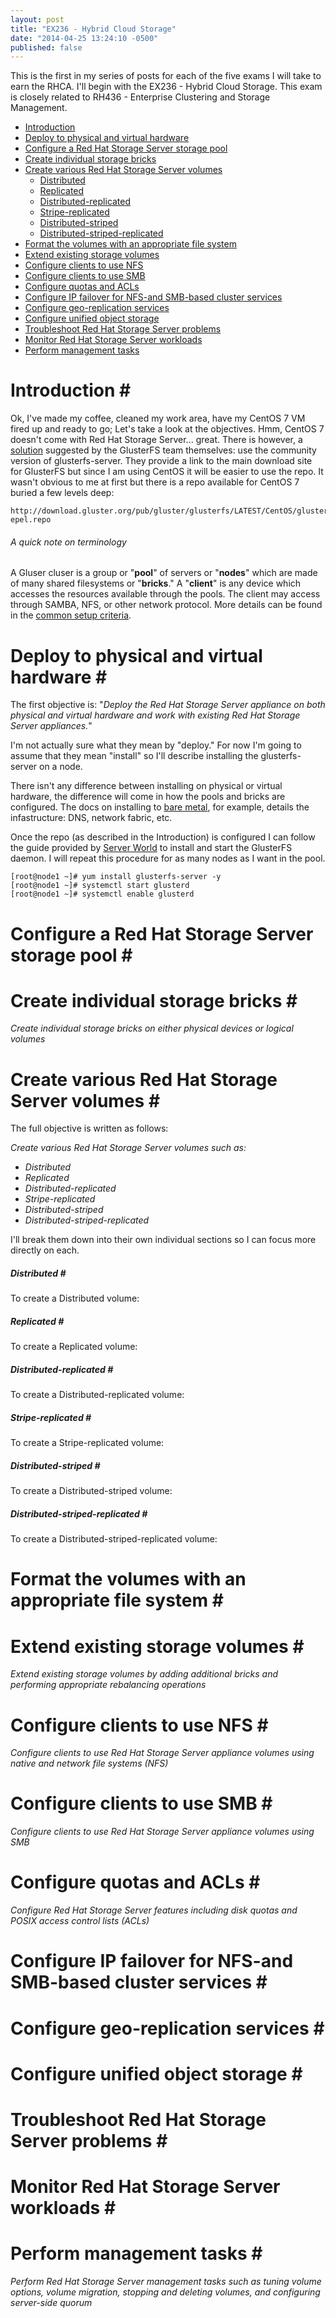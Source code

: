 ```yaml
---
layout: post
title: "EX236 - Hybrid Cloud Storage"
date: "2014-04-25 13:24:10 -0500"
published: false
---
```


This is the first in my series of posts for each of the five exams I will take to earn the RHCA. I'll begin with the EX236 - Hybrid Cloud Storage. This exam is closely related to RH436 - Enterprise Clustering and Storage Management.

* [Introduction](#intro)
* [Deploy to physical and virtual hardware](#obj1)
* [Configure a Red Hat Storage Server storage pool](#obj2)
* [Create individual storage bricks](#obj3)
* [Create various Red Hat Storage Server volumes](#obj4)
    * [Distributed](#obj4-1)
    * [Replicated](#obj4-2)
    * [Distributed-replicated](#obj4-3)
    * [Stripe-replicated](#obj4-4)
    * [Distributed-striped](#obj4-5)
    * [Distributed-striped-replicated](#obj4-6)
* [Format the volumes with an appropriate file system](#obj5)
* [Extend existing storage volumes](#obj6)
* [Configure clients to use NFS](#obj7)
* [Configure clients to use SMB](#obj8)
* [Configure quotas and ACLs](#obj9)
* [Configure IP failover for NFS-and SMB-based cluster services](#obj10)
* [Configure geo-replication services](#obj11)
* [Configure unified object storage](#obj12)
* [Troubleshoot Red Hat Storage Server problems](#obj13)
* [Monitor Red Hat Storage Server workloads](#obj14)
* [Perform management tasks](#obj15)

# Introduction <a name="intro">#</a>

Ok, I've made my coffee, cleaned my work area, have my CentOS 7 VM fired up and ready to go; Let's take a look at the objectives. Hmm, CentOS 7 doesn't come with Red Hat Storage Server... great. There is however, a [solution][1] suggested by the GlusterFS team themselves: use the community version of glusterfs-server. They provide a link to the main download site for GlusterFS but since I am using CentOS it will be easier to use the repo. It wasn't obvious to me at first but there is a repo available for CentOS 7 buried a few levels deep:

    http://download.gluster.org/pub/gluster/glusterfs/LATEST/CentOS/glusterfs-epel.repo

###### A quick note on terminology
A Gluser cluser is a group or "**pool**" of servers or "**nodes**" which are made of many shared filesystems or "**bricks**." A "**client**" is any device which accesses the resources available through the pools. The client may access through SAMBA, NFS, or other network protocol. More details can be found in the [common setup criteria][3].

# Deploy to physical and virtual hardware <a name="obj1">#</a>

The first objective is: "_Deploy the Red Hat Storage Server appliance on both physical and virtual hardware and work with existing Red Hat Storage Server appliances._" 

I'm not actually sure what they mean by "deploy." For now I'm going to assume that they mean "install" so I'll describe installing the glusterfs-server on a node. 

There isn't any difference between installing on physical or virtual hardware, the difference will come in how the pools and bricks are configured. The docs on installing to [bare metal][4], for example, details the infastructure: DNS, network fabric, etc.

Once the repo (as described in the Introduction) is configured I can follow the guide provided by [Server World][2] to install and start the GlusterFS daemon. I will repeat this procedure for as many nodes as I want in the pool.

    [root@node1 ~]# yum install glusterfs-server -y
    [root@node1 ~]# systemctl start glusterd
    [root@node1 ~]# systemctl enable glusterd


# Configure a Red Hat Storage Server storage pool <a name="obj2">#</a>

# Create individual storage bricks <a name="obj3">#</a>

_Create individual storage bricks on either physical devices or logical volumes_

# Create various Red Hat Storage Server volumes <a name="obj4">#</a>
The full objective is written as follows:

_Create various Red Hat Storage Server volumes such as:_
* _Distributed_
* _Replicated_
* _Distributed-replicated_
* _Stripe-replicated_
* _Distributed-striped_ 
* _Distributed-striped-replicated_

I'll break them down into their own individual sections so I can focus more directly on each.

##### Distributed <a name="obj4-1">#</a>
To create a Distributed volume:
##### Replicated <a name="obj4-2">#</a>
To create a Replicated volume:
##### Distributed-replicated <a name="obj4-3">#</a>
To create a Distributed-replicated volume:
##### Stripe-replicated <a name="obj4-4">#</a>
To create a Stripe-replicated volume:
##### Distributed-striped <a name="obj4-5">#</a>
To create a Distributed-striped volume:
##### Distributed-striped-replicated <a name="obj4-6">#</a>
To create a Distributed-striped-replicated volume: 

# Format the volumes with an appropriate file system <a name="obj5">#</a>

# Extend existing storage volumes <a name="obj6">#</a>
_Extend existing storage volumes by adding additional bricks and performing appropriate rebalancing operations_

# Configure clients to use NFS <a name="obj7">#</a>
_Configure clients to use Red Hat Storage Server appliance volumes using native and network file systems (NFS)_

# Configure clients to use SMB <a name="obj8">#</a>
_Configure clients to use Red Hat Storage Server appliance volumes using SMB_

# Configure quotas and ACLs <a name="obj9">#</a>
_Configure Red Hat Storage Server features including disk quotas and POSIX access control lists (ACLs)_

# Configure IP failover for NFS-and SMB-based cluster services <a name="obj10">#</a>

# Configure geo-replication services <a name="obj11">#</a>

# Configure unified object storage <a name="obj12">#</a>

# Troubleshoot Red Hat Storage Server problems <a name="obj13">#</a>

# Monitor Red Hat Storage Server workloads <a name="obj14">#</a>

# Perform management tasks <a name="obj15">#</a>
_Perform Red Hat Storage Server management tasks such as tuning volume options, volume migration, stopping and deleting volumes, and configuring server-side quorum_

[1]: http://blog.gluster.org/2014/07/wait-what-no-glusterfs-server-in-centos-7/
[2]: http://www.server-world.info/en/note?os=CentOS_7&p=glusterfs
[3]: http://www.gluster.org/documentation/Getting_started_common_criteria/
[4]: http://www.gluster.org/community/documentation/index.php/Getting_started_setup_baremetal